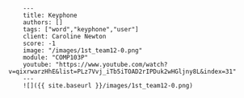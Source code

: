 
        ---
        title: Keyphone
        authors: []
        tags: ["word","keyphone","user"]
        client: Caroline Newton
        score: -1
        image: "/images/1st_team12-0.png"
        module: "COMP103P"
        youtube: "https://www.youtube.com/watch?v=qixrwarzHhE&list=PLz7Vvj_iTb5iTOAD2rIPDuk2wHGljny8L&index=31"
        ---
        ![]({{ site.baseurl }}/images/1st_team12-0.png)
